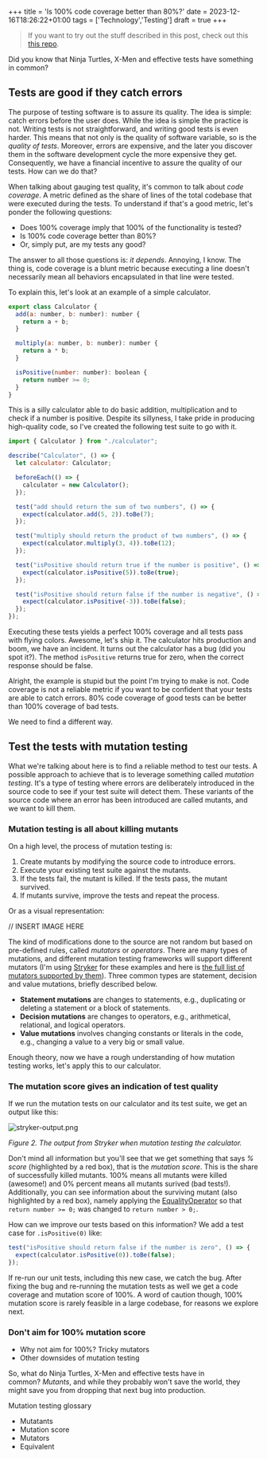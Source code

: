 +++
title = 'Is 100% code coverage better than 80%?'
date = 2023-12-16T18:26:22+01:00
tags = ['Technology','Testing']
draft = true
+++

> If you want to try out the stuff described in this post, check out this [this repo](https://github.com/cjbackman/mutation-testing-demo).

Did you know that Ninja Turtles, X-Men and effective tests have something in common?

## Tests are good if they catch errors

The purpose of testing software is to assure its quality. The idea is simple: catch errors before the user does. While the idea is simple the practice is not. Writing tests is not straightforward, and writing good tests is even harder. This means that not only is the quality of software variable, so is the _quality of tests_. Moreover, errors are expensive, and the later you discover them in the software development cycle the more expensive they get. Consequently, we have a financial incentive to assure the quality of our tests. How can we do that?

When talking about gauging test quality, it's common to talk about _code coverage_. A metric defined as the share of lines of the total codebase that were executed during the tests. To understand if that's a good metric, let's ponder the following questions:

- Does 100% coverage imply that 100% of the functionality is tested?
- Is 100% code coverage better than 80%?
- Or, simply put, are my tests any good?

The answer to all those questions is: _it depends_. Annoying, I know. The thing is, code coverage is a blunt metric because executing a line doesn't necessarily mean all behaviors encapsulated in that line were tested.

To explain this, let's look at an example of a simple calculator.

```js
export class Calculator {
  add(a: number, b: number): number {
    return a + b;
  }

  multiply(a: number, b: number): number {
    return a * b;
  }

  isPositive(number: number): boolean {
    return number >= 0;
  }
}
```

This is a silly calculator able to do basic addition, multiplication and to check if a number is positive. Despite its sillyness, I take pride in producing high-quality code, so I've created the following test suite to go with it.

```js
import { Calculator } from "./calculator";

describe("Calculator", () => {
  let calculator: Calculator;

  beforeEach(() => {
    calculator = new Calculator();
  });

  test("add should return the sum of two numbers", () => {
    expect(calculator.add(5, 2)).toBe(7);
  });

  test("multiply should return the product of two numbers", () => {
    expect(calculator.multiply(3, 4)).toBe(12);
  });

  test("isPositive should return true if the number is positive", () => {
    expect(calculator.isPositive(5)).toBe(true);
  });

  test("isPositive should return false if the number is negative", () => {
    expect(calculator.isPositive(-3)).toBe(false);
  });
});
```

Executing these tests yields a perfect 100% coverage and all tests pass with flying colors. Awesome, let's ship it. The calculator hits production and boom, we have an incident. It turns out the calculator has a bug (did you spot it?). The method `isPositive` returns true for zero, when the correct response should be false.

Alright, the example is stupid but the point I'm trying to make is not. Code coverage is not a reliable metric if you want to be confident that your tests are able to catch errors. 80% code coverage of good tests can be better than 100% coverage of bad tests.

We need to find a different way.

## Test the tests with mutation testing

What we're talking about here is to find a reliable method to test our tests. A possible approach to achieve that is to leverage something called _mutation testing_. It's a type of testing where errors are deliberately introduced in the source code to see if your test suite will detect them. These variants of the source code where an error has been introduced are called mutants, and we want to kill them.

### Mutation testing is all about killing mutants

On a high level, the process of mutation testing is:

1. Create mutants by modifying the source code to introduce errors.
2. Execute your existing test suite against the mutants.​
3. If the tests fail, the mutant is killed. If the tests pass, the mutant survived.​
4. If mutants survive, improve the tests and repeat the process.​

Or as a visual representation:

// INSERT IMAGE HERE

The kind of modifications done to the source are not random but based on pre-defined rules, called _mutators_ or _operators_. There are many types of mutations, and different mutation testing frameworks will support different mutators (I'm using [Stryker](https://stryker-mutator.io) for these examples and here is [the full list of mutators supported by them](https://stryker-mutator.io/docs/mutation-testing-elements/supported-mutators/)). Three common types are statement, decision and value mutations, briefly described below.

- **Statement mutations** are changes to statements, e.g., duplicating or deleting a statement or a block of statements.​
- **Decision mutations** are changes to operators, e.g., arithmetical, relational, and logical operators.​
- **Value mutations** involves changing constants or literals in the code, e.g., changing a value to a very big or small value.​

Enough theory, now we have a rough understanding of how mutation testing works, let's apply this to our calculator.

### The mutation score gives an indication of test quality

If we run the mutation tests on our calculator and its test suite, we get an output like this:

![stryker-output.png](/mutation-testing/stryker-output.png)

_Figure 2. The output from Stryker when mutation testing the calculator._

Don't mind all information but you'll see that we get something that says _% score_ (highlighted by a red box), that is the _mutation score_. This is the share of successfully killed mutants. 100% means all mutants were killed (awesome!) and 0% percent means all mutants surived (bad tests!). Additionally, you can see information about the surviving mutant (also highlighted by a red box), namely applying the [EqualityOperator](https://stryker-mutator.io/docs/mutation-testing-elements/supported-mutators/#equality-operator) so that `return number >= 0;` was changed to `return number > 0;`.

How can we improve our tests based on this information? We add a test case for `.isPositive(0)` like:

```js
test("isPositive should return false if the number is zero", () => {
  expect(calculator.isPositive(0)).toBe(false);
});
```

If re-run our unit tests, including this new case, we catch the bug. After fixing the bug and re-running the mutation tests as well we get a code coverage and mutation score of 100%. A word of caution though, 100% mutation score is rarely feasible in a large codebase, for reasons we explore next.

### Don't aim for 100% mutation score

- Why not aim for 100%? Tricky mutators
- Other downsides of mutation testing

So, what do Ninja Turtles, X-Men and effective tests have in common? *Mutants*, and while they probably won't save the world, they might save you from dropping that next bug into production.

Mutation testing glossary

- Mutatants
- Mutation score
- Mutators
- Equivalent

